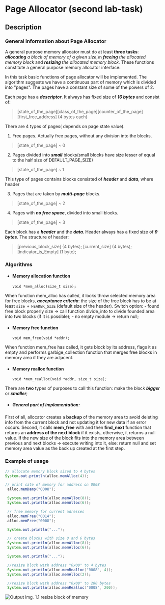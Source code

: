 # Page Allocator (second lab-task)

## Description

### General information about Page Allocator

A general purpose memory allocator must do at least **three tasks**: ***allocating** a block of memory of a given size*,\n
***freeing** the allocated memory block* and ***resizing** the allocated memory block.*
These functions constitute a general purpose memory allocator interface.

In this task basic functions of page allocator will be implemented.
The algorithm suggests we have a continuous part of memory which is divided into "pages".
The pages have a constant size of some of the powers of 2.

Each page has a ***descriptor***. It always  has fixed size of ***16 bytes*** and consist of:
> [state_of_the_page][class_of_the_page][counter_of_the_page][first_free_address] (4 bytes each)

There are 4 types of pages( depends on page state value).

1. Free pages. Actually free pages, without any division into the blocks.
> [state_of_the_page] ~ 0

2. Pages divided into ***small*** blocks(small blocks have size lesser of equal to the half size of DEFAULT_PAGE_SIZE)
> [state_of_the_page] ~ 1

This type of pages contains blocks consisted of ***header*** and ***data***, where header

3. Pages that are taken by ***multi-page*** blocks.
> [state_of_the_page] ~ 2

4. Pages with ***no free space***, divided into small blocks.
> [state_of_the_page] ~ 3

Each block has a ***header*** and the ***data***. Header always has a fixed size of ***9 bytes***. The structure of header:
> [previous_block_size] (4 bytes); [current_size] (4 bytes); [indicator_is_Empty] (1 byte);

### Algorithms

- #### Memory allocation function

    `void *mem_alloc(size_t size);`

 When function mem_alloc has called, it looks throw selected memory area for free blocks,
    ***acceptance criteria***: the size of the free block has to be at least `size + HEADER_SIZE` (default size of the header). Switch option:
    - found free block properly size -> call function divide_into to divide founded area into two blocks (if it is possible);
    - no empty module -> return null;

- #### Memory free function

    `void mem_free(void *addr);`

 When function mem_free has called, it gets block by its address, flags it as empty and performs garbige_collection function that merges free
 blocks in memory area if they are  adjacent.

 - #### Memory realloc function

      `void *mem_realloc(void *addr, size_t size);`

There are **two** types of purposes to call this function: make the block ***bigger*** or ***smaller***;

- ##### General part of implamentation:

First of all, allocator creates a **backup** of the memory area to avoid deleting info from the current block and not updating it for new data if an error occurs.
Second, it calls **mem_free** with and then **find_next** function that returns an **address of the next block** if it exists, otherwise, it returns a null value.
If the new size of the block fits into the memory area between previous and next blocks -> execute writing into it, else: return null and set memory area value
as the back up created at the first step.

### Example of usage

```java
// allocate memory block sized to 4 bytes
System.out.println(alloc.memAlloc(4));

// print sate of memory for address on 0008
 alloc.memDamp("0008");

 System.out.println(alloc.memAlloc(8));
 System.out.println(alloc.memAlloc(6));

 // free memory for current adresses
 alloc.memFree("0014");
 alloc.memFree("0008");

 System.out.println("...");

 // create blocks with size 8 and 6 bytes
 System.out.println(alloc.memAlloc(8));
 System.out.println(alloc.memAlloc(6));

 System.out.println("...");

 //resize block with address "0x08" to 4 bytes
 System.out.println(alloc.memRealloc("0008", 4));
 System.out.println(alloc.memAlloc(2));

 //resize block with address "0x08" to 200 bytes
 System.out.println(alloc.memRealloc("0008", 200));
 ```

 ![Output](./images/second.png)
 Img. 1.1 resize block of memory
